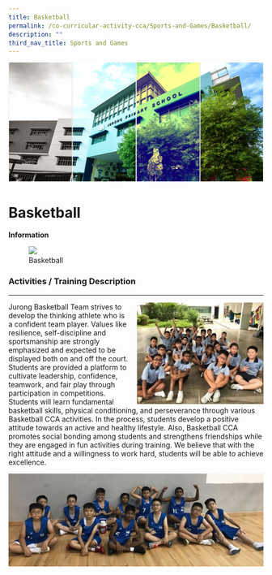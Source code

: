 ```yaml
---
title: Basketball
permalink: /co-curricular-activity-cca/Sports-and-Games/Basketball/
description: ""
third_nav_title: Sports and Games
---
```

![](/images/Banner.png)


Basketball
==========

<b>Information</b>


<figure><img src="/images/XX.png" style="width:75%"><figcaption> Basketball</figcaption></figure>




### Activities / Training Description
---------------------------------


<img src="/images/Basketball_CCA2020%20V2.jpg" style="width:250px;height:200px;margin-left:15px;" align = "right">

Jurong Basketball Team strives to develop the thinking athlete who is a confident team player. Values like resilience, self-discipline and sportsmanship are strongly emphasized and expected to be displayed both on and off the court. Students are provided a platform to cultivate leadership, confidence, teamwork, and fair play through participation in competitions. Students will learn fundamental basketball skills, physical conditioning, and perseverance through various Basketball CCA activities. In the process, students develop a positive attitude towards an active and healthy lifestyle. Also, Basketball CCA promotes social bonding among students and strengthens friendships while they are engaged in fun activities during training. We believe that with the right attitude and a willingness to work hard, students will be able to achieve excellence.

![](/images/Basketball_CCA2020%20V1.jpg)